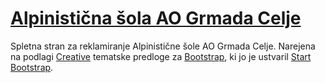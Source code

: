 # [Alpinistična šola AO Grmada Celje](https://startbootstrap.com/template-overviews/creative/)

Spletna stran za reklamiranje Alpinistične šole AO Grmada Celje. Narejena na podlagi [Creative](http://startbootstrap.com/template-overviews/creative/) tematske predloge za [Bootstrap](http://getbootstrap.com/), ki jo je ustvaril [Start Bootstrap](http://startbootstrap.com/).
